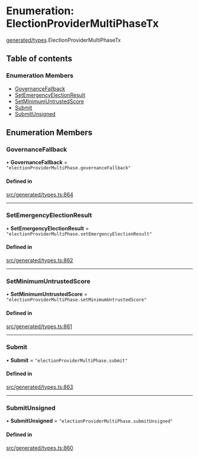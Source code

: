 # Enumeration: ElectionProviderMultiPhaseTx

[generated/types](../wiki/generated.types).ElectionProviderMultiPhaseTx

## Table of contents

### Enumeration Members

- [GovernanceFallback](../wiki/generated.types.ElectionProviderMultiPhaseTx#governancefallback)
- [SetEmergencyElectionResult](../wiki/generated.types.ElectionProviderMultiPhaseTx#setemergencyelectionresult)
- [SetMinimumUntrustedScore](../wiki/generated.types.ElectionProviderMultiPhaseTx#setminimumuntrustedscore)
- [Submit](../wiki/generated.types.ElectionProviderMultiPhaseTx#submit)
- [SubmitUnsigned](../wiki/generated.types.ElectionProviderMultiPhaseTx#submitunsigned)

## Enumeration Members

### GovernanceFallback

• **GovernanceFallback** = ``"electionProviderMultiPhase.governanceFallback"``

#### Defined in

[src/generated/types.ts:864](https://github.com/PolymeshAssociation/polymesh-private-sdk/blob/297c67ce/src/generated/types.ts#L864)

___

### SetEmergencyElectionResult

• **SetEmergencyElectionResult** = ``"electionProviderMultiPhase.setEmergencyElectionResult"``

#### Defined in

[src/generated/types.ts:862](https://github.com/PolymeshAssociation/polymesh-private-sdk/blob/297c67ce/src/generated/types.ts#L862)

___

### SetMinimumUntrustedScore

• **SetMinimumUntrustedScore** = ``"electionProviderMultiPhase.setMinimumUntrustedScore"``

#### Defined in

[src/generated/types.ts:861](https://github.com/PolymeshAssociation/polymesh-private-sdk/blob/297c67ce/src/generated/types.ts#L861)

___

### Submit

• **Submit** = ``"electionProviderMultiPhase.submit"``

#### Defined in

[src/generated/types.ts:863](https://github.com/PolymeshAssociation/polymesh-private-sdk/blob/297c67ce/src/generated/types.ts#L863)

___

### SubmitUnsigned

• **SubmitUnsigned** = ``"electionProviderMultiPhase.submitUnsigned"``

#### Defined in

[src/generated/types.ts:860](https://github.com/PolymeshAssociation/polymesh-private-sdk/blob/297c67ce/src/generated/types.ts#L860)
